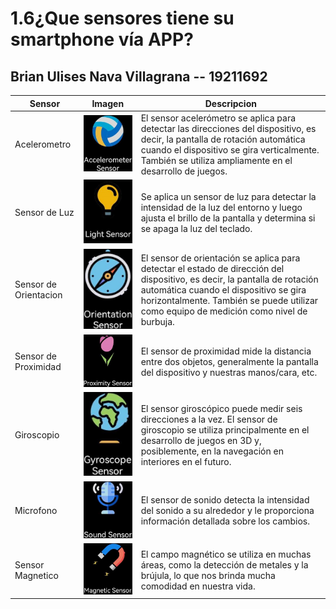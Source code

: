 # 1.6¿Que sensores tiene su smartphone vía APP?
<h2>Brian Ulises Nava Villagrana -- 19211692</h2>

| Sensor | Imagen | Descripcion |
|------|------|-----------|
| Acelerometro | ![](Acelerometro.jpg) | El sensor acelerómetro se aplica para detectar las direcciones del dispositivo, es decir, la pantalla de rotación automática cuando el dispositivo se gira verticalmente. También se utiliza ampliamente en el desarrollo de juegos. |
|Sensor de Luz| ![](Luz.jpg) |Se aplica un sensor de luz para detectar la intensidad de la luz del entorno y luego ajusta el brillo de la pantalla y determina si se apaga la luz del teclado.|
|Sensor de Orientacion| ![](Orientacion.jpg) |El sensor de orientación se aplica para detectar el estado de dirección del dispositivo, es decir, la pantalla de rotación automática cuando el dispositivo se gira horizontalmente. También se puede utilizar como equipo de medición como nivel de burbuja.|
|Sensor de Proximidad| ![](Proximidad.jpg) |El sensor de proximidad mide la distancia entre dos objetos, generalmente la pantalla del dispositivo y nuestras manos/cara, etc. |
|Giroscopio| ![](Giroscopio.jpg) |El sensor giroscópico puede medir seis direcciones a la vez. El sensor de giroscopio se utiliza principalmente en el desarrollo de juegos en 3D y, posiblemente, en la navegación en interiores en el futuro.|
|Microfono| ![](Microfono.jpg) |El sensor de sonido detecta la intensidad del sonido a su alrededor y le proporciona información detallada sobre los cambios.|
|Sensor Magnetico| ![](Magnetico.jpg) |El campo magnético se utiliza en muchas áreas, como la detección de metales y la brújula, lo que nos brinda mucha comodidad en nuestra vida.|
